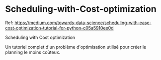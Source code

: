 # Scheduling-with-Cost-optimization

Ref: https://medium.com/towards-data-science/scheduling-with-ease-cost-optimization-tutorial-for-python-c05a5910ee0d 

Scheduling with Cost optimization

Un tutoriel complet d'un problème d'optimisation utilisé pour créer le planning le moins coûteux.


